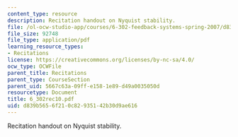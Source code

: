 ```yaml
---
content_type: resource
description: Recitation handout on Nyquist stability.
file: /ol-ocw-studio-app/courses/6-302-feedback-systems-spring-2007/d839b5656f210c82935142b30d9ae616_6_302rec10.pdf
file_size: 92748
file_type: application/pdf
learning_resource_types:
- Recitations
license: https://creativecommons.org/licenses/by-nc-sa/4.0/
ocw_type: OCWFile
parent_title: Recitations
parent_type: CourseSection
parent_uid: 5667c63a-09ff-e158-1e89-d49a0035050d
resourcetype: Document
title: 6_302rec10.pdf
uid: d839b565-6f21-0c82-9351-42b30d9ae616
---
```

Recitation handout on Nyquist stability.
